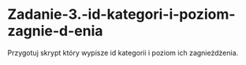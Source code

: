 # Zadanie-3.-id-kategori-i-poziom-zagnie-d-enia
Przygotuj skrypt który wypisze id kategorii i poziom ich zagnieżdżenia.
